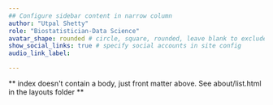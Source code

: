 ```yaml
---
## Configure sidebar content in narrow column
author: "Utpal Shetty"
role: "Biostatistician-Data Science"
avatar_shape: rounded # circle, square, rounded, leave blank to exclude
show_social_links: true # specify social accounts in site config
audio_link_label: 

---
```


** index doesn't contain a body, just front matter above.
See about/list.html in the layouts folder **